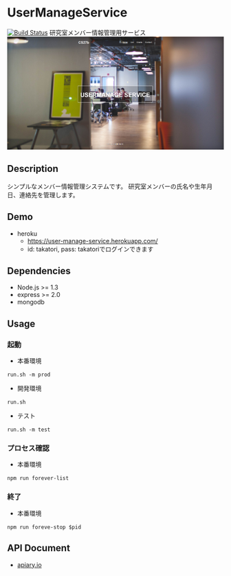 UserManageService
=================
[![Build Status](https://travis-ci.org/takatori/UserManageService.svg?branch=master)](http://travis-ci.org/takatori/UserManageService)
研究室メンバー情報管理用サービス
![top](https://github.com/takatori/UserManageService/blob/master/images/top.png)

## Description
シンプルなメンバー情報管理システムです。
研究室メンバーの氏名や生年月日、連絡先を管理します。

## Demo
* heroku
  * https://user-manage-service.herokuapp.com/
  * id: takatori, pass: takatoriでログインできます

## Dependencies
* Node.js >= 1.3
* express >= 2.0
* mongodb 

## Usage
### 起動
* 本番環境　
```
run.sh -m prod
```
* 開発環境
```
run.sh
```
* テスト
```
run.sh -m test
```
### プロセス確認
* 本番環境
```
npm run forever-list
```
### 終了
* 本番環境
```
npm run foreve-stop $pid
```

## API Document
  * [apiary.io](http://docs.usermanageservice.apiary.io)



